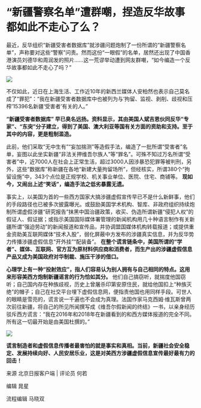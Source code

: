 # “新疆警察名单”遭群嘲，捏造反华故事都如此不走心了么？

最近，反华组织“新疆受害者数据库”就涉疆问题炮制了一份所谓的“新疆警察名单”，声称要对这些“警察”问责。然而这份“一眼假”的名单，居然还出现了中国香港演员刘德华和周润发的照片……这一荒谬举动遭到网友群嘲，“如今编造一个反华故事都如此不走心了吗？”

![](https://inews.gtimg.com/newsapp_bt/0/15611885568/1000)

不仅如此，近日在上海生活、工作近10年的新西兰媒体人安柏然也表示自己莫名成了“罪犯”：“我在新疆受害者数据库中也被列为与‘拘留、监视、剥削、歧视和压榨’15396名新疆‘受害者’有关的人。”

**“新疆受害者数据库”
早已臭名远扬。资料显示，其由美国人斌吉恩伙同反华“专家”、“东突”分子建立，得到了美国、澳大利亚等国有关方面的资助和支持。至于其中的内容，更是粗制滥造。**

此前，他们采取“无中生有”“妄加揣测”等造假手法，编造了一批所谓“受害者”名单，妄图以此坐实新疆“非法关押维吾尔族人”等“罪名”。可殊不知过万名所谓“受害者”中，近7000人在社会上正常生活，超过3000人因涉暴恐犯罪等被判刑，另外，这些“数据库”称新疆在各地“新建大量拘留场所”，但经核实，所谓380个“拘留设施”中，343个点位是正规学校、机关事业单位、医院、住宅、商铺等。
**现如今，又闹出上述“笑话”，编造手法之低劣暴露无遗。**

事实上，以美国为首的一些西方国家大搞涉疆虚假宣传早已不是什么新鲜事，他们的手段路径也已被多次披露曝光。或鼓励美国学术机构、智库、非政府组织持续炮制所谓虚假涉疆“研究报告”抹黑中国治疆政策，收买、伪造所谓新疆“侵犯人权”的假证人、假证据；或指示美国国际媒体署管理的新闻机构用几十种语言制作有关新疆所谓“强迫劳动”的新闻报道和宣传品，并协调盟国媒体机构转载报道；或提供重金资助美互联网媒体“技术入股”，弱化屏蔽中方发布的涉疆真实信息，并为反华势力传播涉疆虚假信息“开外挂”“配装备”。
**在整个谎言链条中，美国所谓的“学者”、媒体、互联网、官方互为原材料供应商和消费者，而生产出的涉疆虚假信息产品又成为美国政府对华制裁、施压干涉的借口。**

**心理学上有一种“投射效应”，指人们容易认为别人拥有与自己相同的特点。这用来形容美西方炮制新疆谣言的行为恰如其分。**
他们自己搞窃听，就揣度他国窃听；自己国内存在种族歧视，历史上曾屠杀印第安原住民，就给他国扣上“种族灭绝”的帽子；自己在社交平台埋下虚假信息网，便指责他国也用同样手段。可世人的眼睛是雪亮的，谎言说一千遍也不会成为真理。法国作家马克西姆·维瓦斯曾两次前往新疆，将自己的所见所闻撰写成《维吾尔假新闻的终结》一书，以亲身经历驳斥西方谎言：“我在2016年和2018年在新疆看到的和西方媒体报道的完全不同。所有这一切最开始是由美国杜撰的。”

![](https://inews.gtimg.com/newsapp_bt/0/15611885571/1000)

**谎言制造者和虚假信息传播者最害怕的就是事实和真相。当前，新疆社会安全稳定、发展持续向好、人民安居乐业，这是对美西方涉疆虚假信息宣传最好最有力的回击！**

来源 北京日报客户端 | 评论员 何若

编辑 晁星

流程编辑 马晓双

